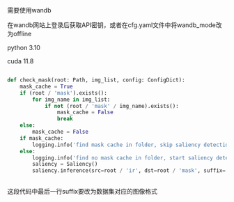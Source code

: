 需要使用wandb

在wandb网站上登录后获取API密钥，或者在cfg.yaml文件中将wandb_mode改为offline


python 3.10

cuda 11.8

```python

def check_mask(root: Path, img_list, config: ConfigDict):
    mask_cache = True
    if (root / 'mask').exists():
        for img_name in img_list:
            if not (root / 'mask' / img_name).exists():
                mask_cache = False
                break
    else:
        mask_cache = False
    if mask_cache:
        logging.info('find mask cache in folder, skip saliency detection')
    else:
        logging.info('find no mask cache in folder, start saliency detection')
        saliency = Saliency()
        saliency.inference(src=root / 'ir', dst=root / 'mask', suffix='jpg')
        
```

这段代码中最后一行suffix要改为数据集对应的图像格式
